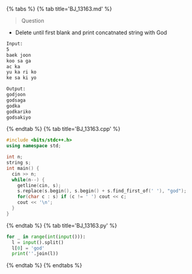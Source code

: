 {% tabs %}
{% tab title='BJ_13163.md' %}

> Question

* Delete until first blank and print concatnated string with God

```txt
Input:
5
baek joon
koo sa ga
ac ka
yu ka ri ko
ke sa ki yo

Output:
godjoon
godsaga
godka
godkariko
godsakiyo
```

{% endtab %}
{% tab title='BJ_13163.cpp' %}

```cpp
#include <bits/stdc++.h>
using namespace std;

int n;
string s;
int main() {
  cin >> n;
  while(n--) {
    getline(cin, s);
    s.replace(s.begin(), s.begin() + s.find_first_of(' '), "god");
    for(char c : s) if (c != ' ') cout << c;
    cout << '\n';
  }
}
```

{% endtab %}
{% tab title='BJ_13163.py' %}

```py
for _ in range(int(input())):
  l = input().split()
  l[0] = 'god'
  print(''.join(l))
```

{% endtab %}
{% endtabs %}

